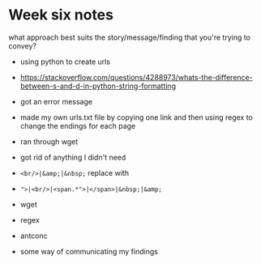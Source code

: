 # Week six notes

what approach best suits the story/message/finding that you're trying to convey?


- using python to create urls
- https://stackoverflow.com/questions/4288973/whats-the-difference-between-s-and-d-in-python-string-formatting
- got an error message
- made my own urls.txt file by copying one link and then using regex to change the endings for each page
- ran through wget
- got rid of anything I didn't need
- `<br/>|&amp;|&nbsp;` replace with ` `
- `">|<br/>|<span.*">|</span>|&nbsp;|&amp;`


- wget
- regex
- antconc
- some way of communicating my findings
